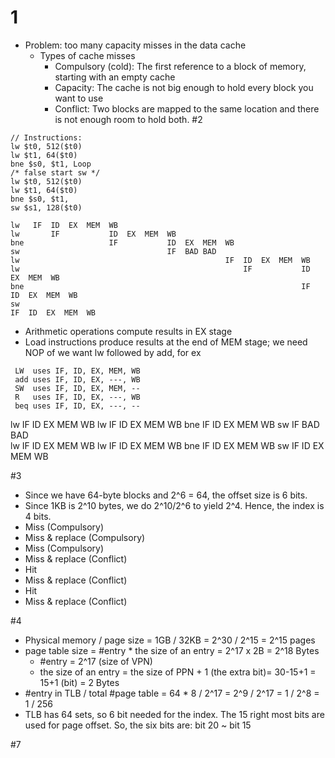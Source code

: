 # 1 
* Problem: too many capacity misses in the data cache 
  * Types of cache misses
    * Compulsory (cold): The first reference to a block of memory, starting with an empty cache
    * Capacity: The cache is not big enough to hold every block you want to use
    * Conflict: Two blocks are mapped to the same location and there is not enough room to hold both.
#2
```
// Instructions:
lw $t0, 512($t0)
lw $t1, 64($t0)
bne $s0, $t1, Loop
/* false start sw */
lw $t0, 512($t0)
lw $t1, 64($t0)
bne $s0, $t1,
sw $s1, 128($t0)
```
```
lw   IF  ID  EX  MEM  WB
lw       IF           ID  EX  MEM  WB
bne                   IF           ID  EX  MEM  WB
sw                                 IF  BAD BAD
lw                                              IF  ID  EX  MEM  WB
lw                                                  IF           ID  EX  MEM  WB
bne                                                              IF           ID  EX  MEM  WB
sw                                                                            IF  ID  EX  MEM  WB
```
* Arithmetic operations compute results in EX stage
* Load instructions produce results at the end of MEM stage; we need NOP of we want lw followed by add, for ex
``` 
 LW  uses IF, ID, EX, MEM, WB
 add uses IF, ID, EX, ---, WB
 SW  uses IF, ID, EX, MEM, --
 R   uses IF, ID, EX, ---, WB
 beq uses IF, ID, EX, ---, --
```


lw   IF  ID  EX  MEM  WB
lw       IF      ID   EX  MEM  WB
bne              IF   ID       EX   MEM  WB
sw                        IF   BAD  BAD   
lw                                       IF  ID  EX  MEM WB
lw                                           IF      ID  EX  MEM  WB
bne                                                  IF      ID   EX  MEM  WB
sw                                                           IF   ID  EX   MEM  WB

#3
* Since we have 64-byte blocks and 2^6 = 64, the offset size is 6 bits.
* Since 1KB is 2^10 bytes, we do 2^10/2^6 to yield 2^4. Hence, the index is 4 bits.
* Miss (Compulsory)
* Miss & replace (Compulsory)
* Miss (Compulsory)
* Miss & replace (Conflict)
* Hit
* Miss & replace (Conflict)
* Hit
* Miss & replace (Conflict)

#4
* Physical memory / page size = 1GB / 32KB = 2^30 / 2^15 = 2^15 pages
* page table size = #entry * the size of an entry = 2^17 x 2B = 2^18 Bytes
  * #entry = 2^17 (size of VPN)
  * the size of an entry = the size of PPN + 1 (the extra bit)= 30-15+1 = 15+1 (bit) = 2 Bytes
* #entry in TLB / total #page table = 64 * 8 / 2^17 = 2^9 / 2^17 = 1 / 2^8 = 1 / 256
* TLB has 64 sets, so 6 bit needed for the index. The 15 right most bits are used for page offset. So, the six bits are: bit 20 ~ bit 15

#7
